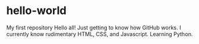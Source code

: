 # hello-world
My first repository
Hello all! Just getting to know how GitHub works. 
I currently know rudimentary HTML, CSS, and Javascript. Learning Python.
